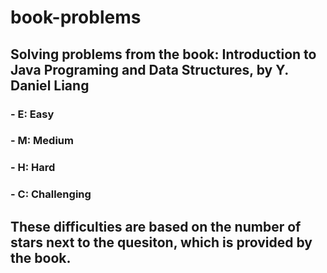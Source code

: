 # book-problems
## Solving problems from the book: Introduction to Java Programing and Data Structures, by Y. Daniel Liang
### - E: Easy
### - M: Medium
### - H: Hard
### - C: Challenging
## These difficulties are based on the number of stars next to the quesiton, which is provided by the book.
